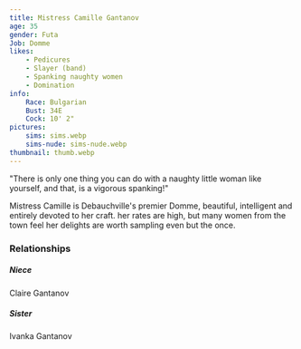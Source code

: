 ```yaml
---
title: Mistress Camille Gantanov
age: 35
gender: Futa
Job: Domme
likes: 
    - Pedicures
    - Slayer (band)
    - Spanking naughty women
    - Domination
info:
    Race: Bulgarian
    Bust: 34E
    Cock: 10' 2"
pictures:
    sims: sims.webp
    sims-nude: sims-nude.webp
thumbnail: thumb.webp
---
```


"There is only one thing you can do with a naughty little woman like yourself, and that, is a vigorous spanking!"

Mistress Camille is Debauchville's premier Domme, beautiful, intelligent and entirely devoted to her craft. her rates are high, but many women from the town feel her delights are worth sampling even but the once.


### Relationships

##### Niece

Claire Gantanov

##### Sister 

Ivanka Gantanov